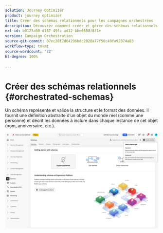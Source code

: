 ```yaml
---
solution: Journey Optimizer
product: journey optimizer
title: Créer des schémas relationnels pour les campagnes orchestrées
description: Découvrez comment créer et gérer des schémas relationnels pour vos campagnes orchestrées
exl-id: b0125a50-d187-49fc-ad12-bbe6650f8f1e
version: Campaign Orchestration
source-git-commit: 07ec28f7d64296bdc2020a77f50c49fa92074a83
workflow-type: tm+mt
source-wordcount: '72'
ht-degree: 100%

---
```



# Créer des schémas relationnels {#orchestrated-schemas}

Un schéma représente et valide la structure et le format des données. Il fournit une définition abstraite d’un objet du monde réel (comme une personne) et décrit les données à inclure dans chaque instance de cet objet (nom, anniversaire, etc.).

![Bouton Créer un schéma avec l’option Relationnel sélectionnée](assets/create-relational-schema.png)
